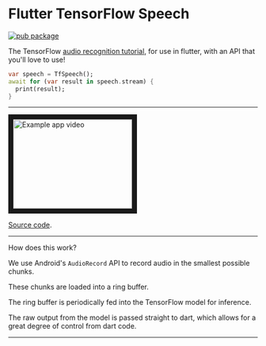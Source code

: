 # Flutter TensorFlow Speech

[![pub package](https://img.shields.io/pub/v/flutter_cognito_plugin.svg?style=for-the-badge)](https://pub.dartlang.org/packages/tf_speech)

The TensorFlow [audio recognition tutorial](https://github.com/tensorflow/docs/blob/master/site/en/r1/tutorials/sequences/audio_recognition.md), for use in flutter, with an API that you'll love to use!

```dart
var speech = TfSpeech();
await for (var result in speech.stream) {
  print(result);
}
```

---

<a href="http://www.youtube.com/watch?feature=player_embedded&v=USiOuBkVEIs" target="_blank"><img src="http://img.youtube.com/vi/USiOuBkVEIs/0.jpg" alt="Example app video" width="240" height="180" border="10"/></a>

[Source code](example/app/main.dart).

---

How does this work? 

We use Android's `AudioRecord` API to record audio in the smallest possible chunks.

These chunks are loaded into a ring buffer.

The ring buffer is periodically fed into the TensorFlow model for inference.

The raw output from the model is passed straight to dart, 
which allows for a great degree of control from dart code.

---
